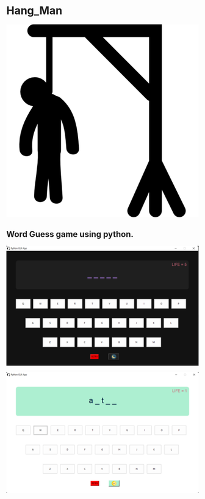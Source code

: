 # Hang_Man
 <picture>
 <source media="(prefers-color-scheme: dark)" srcset="images/hangman.png">
 <img alt="Shows an illustrated sun in light color mode and a moon with stars in dark color mode." src="images/hangman.png">

</picture>



##                                                   Word Guess game using python.
 
 
 ![dark theme](images/darkScreen.png)
 
 
 
 ![light theme](images/lightScreen.png)
